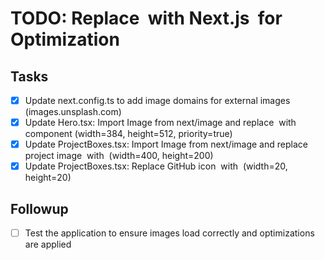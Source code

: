 # TODO: Replace <img> with Next.js <Image /> for Optimization

## Tasks
- [x] Update next.config.ts to add image domains for external images (images.unsplash.com)
- [x] Update Hero.tsx: Import Image from next/image and replace <img> with <Image> component (width=384, height=512, priority=true)
- [x] Update ProjectBoxes.tsx: Import Image from next/image and replace project image <img> with <Image> (width=400, height=200)
- [x] Update ProjectBoxes.tsx: Replace GitHub icon <img> with <Image> (width=20, height=20)

## Followup
- [ ] Test the application to ensure images load correctly and optimizations are applied
